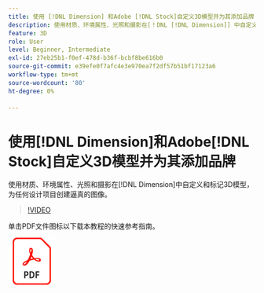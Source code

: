 ```yaml
---
title: 使用 [!DNL Dimension] 和Adobe [!DNL Stock]自定义3D模型并为其添加品牌
description: 使用材质、环境属性、光照和摄影在[！DNL [!DNL Dimension]] 中自定义和标记3D模型，为任何设计项目创建逼真的图像
feature: 3D
role: User
level: Beginner, Intermediate
exl-id: 27eb25b1-f0ef-478d-b36f-bcbf8be616b0
source-git-commit: e39efe0f7afc4e3e970ea7f2df57b51bf17123a6
workflow-type: tm+mt
source-wordcount: '80'
ht-degree: 0%

---
```


# 使用[!DNL Dimension]和Adobe[!DNL Stock]自定义3D模型并为其添加品牌

使用材质、环境属性、光照和摄影在[!DNL Dimension]中自定义和标记3D模型，为任何设计项目创建逼真的图像。

>[!VIDEO](https://video.tv.adobe.com/v/331005?hidetitle=true)

单击PDF文件图标以下载本教程的快速参考指南。

[![PDF的文件图标](../assets/acrobat_PDF_96.png)](../quick-reference/SkiptheShootGettheShot.pdf)
